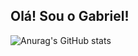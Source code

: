 ##  Olá! Sou o Gabriel!

![Anurag's GitHub stats](https://github-readme-stats.vercel.app/api?username=gabrielca5&show_icons=true&bg_color=00000000)
